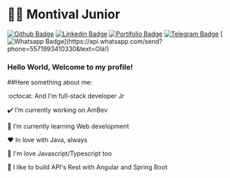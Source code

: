 # :man_technologist: Montival Junior 

[![Github Badge](https://img.shields.io/badge/-Github-000?style=flat-square&logo=Github&logoColor=white&link=https://github.com/MonthAlcantara/)](https://github.com/MonthAlcantara/)
[![Linkedin Badge](https://img.shields.io/badge/-LinkedIn-blue?style=flat-square&logo=Linkedin&logoColor=white&link=https://www.linkedin.com/in/montivaljunior/)](https://www.linkedin.com/in/montivaljunior/)
[![Portifolio Badge](https://img.shields.io/badge/Portfolio-Page-black?style=flat-square&link=https://monthalcantara.github.io/)](https://monthalcantara.github.io/)
[![Telegram Badge](https://img.shields.io/badge/-Telegram-1ca0f1?style=flat-square&labelColor=1ca0f1&logo=telegram&logoColor=white&link=https://t.me/monthalcantara)](https://t.me/monthalcantara)
[![Whatsapp Badge](https://img.shields.io/badge/-Whatsapp-4CA143?style=flat-square&labelColor=4CA143&logo=whatsapp&logoColor=white&link=https://api.whatsapp.com/send?phone=5571993410330&text=Olá!)](https://api.whatsapp.com/send?phone=5571993410330&text=Olá!)

### Hello World, Welcome to my profile!


##Here something about me:

:octocat: And I'm full-stack developer Jr

:heavy_check_mark: I’m currently working on AmBev

:dart: I’m currently learning Web development


:heart: In love with Java, always

:purple_heart: I'm love Javascript/Typescript too

:heartbeat: I like to build API's Rest with Angular and Spring Boot





<!--
**MonthAlcantara/MonthAlcantara** is a ✨ _special_ ✨ repository because its `README.md` (this file) appears on your GitHub profile.

Here are some ideas to get you started:

- 🔭 I’m currently working on ...
- 🌱 I’m currently learning ...
- 👯 I’m looking to collaborate on ...
- 🤔 I’m looking for help with ...
- 💬 Ask me about ...
- 📫 How to reach me: ...
- 😄 Pronouns: ...
- ⚡ Fun fact: ...
-->
